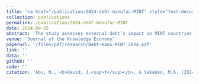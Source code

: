 ```yaml
---
title: '<a href="/publication/2024-debt-manufac-MINT" style="text-decoration:none;">External Debt and Manufacturing Sector’s Performance in MINT Countries: Evidence from Dynamic Heterogeneous Panel Estimation Techniques</a>'
collection: publications
permalink: /publication/2024-debt-manufac-MINT
date: 2024-09-25
abstract: 'The study assesses external debt’s impact on MINT countries’ (Mexico, Indonesia, Nigeria, and Turkiye) manufacturing sector’s performance during the 1980-2021 period, using dynamic heterogeneous panel methods (i.e., Dynamic Fixed Effects, Mean Group, and Pooled Mean Group estimators). The findings portray presence of long-term relation between external debt and manufacturing performance (alongside external debt service, inflation rate, population size, exchange rate, FDI, and agricultural output) based on the Kao’s residual cointegration test. The empirical outcomes portray a dampening impact of external debt on manufacturing sector’s performance during the short- and long-term. Moreover, external debt servicing, FDI, population size, and inflation rate promote the sector’s performance, but exchange rate (depreciation) hurts manufacturing performance. Furthermore, the Dumitrescu-Hurlin heterogeneous panel causality test portrays a one-way causality from external debt servicing (and exchange rate) to manufacturing sector’s performance, and a two-way causality between manufacturing sector and population (and FDI, and agricultural output). Thus, policies aimed at lowering external debt, lessening exchange rate variability and inflation rate, and boosting inward FDI are recommended to promote the sector’s performance.'
venue: 'Journal of the Knowledge Economy'
paperurl: '/files/pdf/research/Debt-manu-MINT_2024.pdf'
link: ''
data: ''
github: ''
code: ''
citation: 'Abu, N., <b>David, J.<sup>†</sup></b>, & Sakanko, M.A. (2024, in press). &quot;External Debt and Manufacturing Sector’s Performance in MINT Countries: Evidence from Dynamic Heterogeneous Panel Estimation Techniques&quot; <i>Journal of the Knowledge Economy</i>. <i>Forthcoming</i>'
---
```

